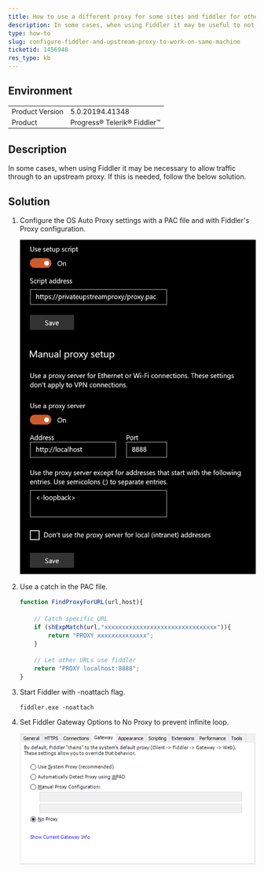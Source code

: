 ```yaml
---
title: How to use a different proxy for some sites and fiddler for others
description: In some cases, when using Fiddler it may be useful to not let Fiddler Capture some traffic that needs to flow through an Upstream Proxy. This article describes how to do this.
type: how-to
slug: configure-fiddler-and-upstream-proxy-to-work-on-same-machine
ticketid: 1456948
res_type: kb
---
```


## Environment
<table>
	<tbody>
		<tr>
			<td>Product Version</td>
			<td>5.0.20194.41348 </td>
		</tr>
		<tr>
			<td>Product</td>
			<td>Progress® Telerik® Fiddler™ </td>
		</tr>
	</tbody>
</table>


## Description
In some cases, when using Fiddler it may be necessary to allow traffic through to an upstream proxy. If this is needed, follow the below solution.

## Solution

1. Configure the OS Auto Proxy settings with a PAC file and with Fiddler's Proxy configuration.

    ![System OS Auto Proxy Settings with Fiddler](images/system_auto_proxy_with_fiddler.png)

2. Use a catch in the PAC file. 

    ```JavaScript
    function FindProxyForURL(url,host){

        // Catch specific URL
        if (shExpMatch(url,"xxxxxxxxxxxxxxxxxxxxxxxxxxxxxxxx")){
            return "PROXY xxxxxxxxxxxxxx";
        }

        // Let other URLs use fiddler
        return "PROXY localhost:8888";
    }
    ```

3. Start Fiddler with -noattach flag.

    ```CMD
    fiddler.exe -noattach
    ```

4. Set Fiddler Gateway Options to No Proxy to prevent infinite loop.

    ![Fiddler Gateway No Proxy](images/fiddler_gateway_no_proxy.png)